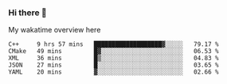 ### Hi there 👋

<!--
**Jassy930/Jassy930** is a ✨ _special_ ✨ repository because its `README.md` (this file) appears on your GitHub profile.

Here are some ideas to get you started:

- 🔭 I’m currently working on ...
- 🌱 I’m currently learning ...
- 👯 I’m looking to collaborate on ...
- 🤔 I’m looking for help with ...
- 💬 Ask me about ...
- 📫 How to reach me: ...
- 😄 Pronouns: ...
- ⚡ Fun fact: ...
-->

My wakatime overview here
<!--START_SECTION:waka-->
```text
C++     9 hrs 57 mins   ███████████████████▓░░░░░   79.17 % 
CMake   49 mins         █▓░░░░░░░░░░░░░░░░░░░░░░░   06.53 % 
XML     36 mins         █▒░░░░░░░░░░░░░░░░░░░░░░░   04.83 % 
JSON    27 mins         █░░░░░░░░░░░░░░░░░░░░░░░░   03.65 % 
YAML    20 mins         ▓░░░░░░░░░░░░░░░░░░░░░░░░   02.66 % 
```
<!--END_SECTION:waka-->
